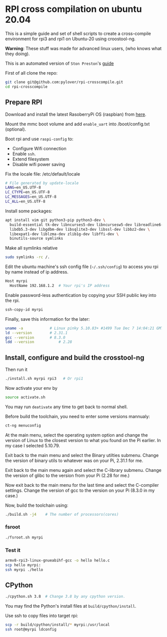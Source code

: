 # RPI cross compilation on ubuntu 20.04

This is a simple guide and set of shell scripts to create a cross-compile
environment for rpi3 and rpi1 on Ubuntu-20 using croostool-ng.

**Warning**: These stuff was made for advanced linux users, (who knows what
they doing).

This is an automated version of `Ston Preston`'s [guide](https://medium.com/@stonepreston/how-to-cross-compile-a-cmake-c-application-for-the-raspberry-pi-4-on-ubuntu-20-04-bac6735d36df)

First of all clone the repo:

```bash
git clone git@github.com:pylover/rpi-crosscompile.git
cd rpi-crosscompile
```

## Prepare RPI

Download and install the latest RasoberryPi OS (raspbian) from 
[here](https://www.raspberrypi.com/software/operating-systems).

Mount the mmc boot volume and add `enable_uart` into /boot/config.txt
(optional).

Boot rpi and use `raspi-config` to:

- Configure Wifi connection
- Enable `ssh`.
- Extend filesystem
- Disable wifi power saving

Fix the locale file: /etc/default/locale

```bash
# File generated by update-locale
LANG=en_US.UTF-8
LC_CTYPE=en_US.UTF-8
LC_MESSAGES=en_US.UTF-8
LC_ALL=en_US.UTF-8
```

Install some packages:

```bash
apt install vim git python3-pip python3-dev \
  build-essential tk-dev libncurses5-dev libncursesw5-dev libreadline6-dev \
  libdb5.3-dev libgdbm-dev libsqlite3-dev libssl-dev libbz2-dev \
  libexpat1-dev liblzma-dev zlib1g-dev libffi-dev \
  binutils-source symlinks
```

Make all symlinks relative

```bash
sudo symlinks -rc /.
```

Edit the ubuntu machine's ssh config file (`~/.ssh/config`) to access you rpi 
by name instead of ip address.

```bash
Host myrpi
  HostName 192.168.1.2  # Your rpi's IP address
```

Enable password-less authentication by copying your SSH public key into
the rpi.

```bash
ssh-copy-id myrpi
```

Finally, save this information for the later:

```bash
uname -a            # Linux pinky 5.10.83+ #1499 Tue Dec 7 14:04:21 GMT 2021 armv6l GNU/Linux
ld --version        # 2.31.1
gcc --version       # 8.3.0
ldd --version		    # 2.28
```

## Install, configure and build the crosstool-ng

Then run it
```bash
./install.sh myrpi rpi3   # Or rpi1
```

Now activate your env by 
```bash
source activate.sh
```

You may run `deativate` any time to get back to normal shell.


Before build the toolchain, you need to enter some versions mannualy:
```bash
ct-ng menuconfig
```

At the main menu, select the operating system option and change the version 
of Linux to the closest version to what you found on the Pi earlier. In my 
case I selected 5.10.79. 

Exit back to the main menu and select the Binary utilties submenu. Change 
the version of binary utils to whatever was on your Pi, 2.31.1 for me.

Exit back to the main menu again and select the C-library submenu. Change the 
version of glibc to the version from your Pi (2.28 for me.)

Now exit back to the main menu for the last time and select the C-compiler 
settings. Change the version of gcc to the version on your 
Pi (8.3.0 in my case.) 

Now, build the toolchain using:

```bash
./build.sh -j4    # The number of processors(cores)
```

### fsroot

```bash
./fsroot.sh myrpi
```

### Test it

```bash
armv8-rpi3-linux-gnueabihf-gcc -o hello hello.c
scp hello myrpi:
ssh myrpi ./hello
```

## CPython

```bash
./cpython.sh 3.8  # Change 3.8 by any cpython version.
```

You may find the Python's install files at `build/cpython/install`.

Use ssh to copy files into target rpi:
```bash
scp -r build/cpython/install/* myrpi:/usr/local
ssh root@myrpi ldconfig
```
